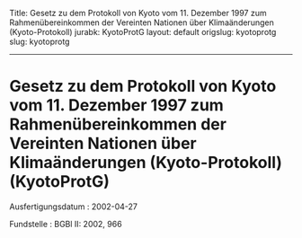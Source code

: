 Title: Gesetz zu dem Protokoll von Kyoto vom 11. Dezember 1997 zum Rahmenübereinkommen
  der Vereinten Nationen über Klimaänderungen (Kyoto-Protokoll)
jurabk: KyotoProtG
layout: default
origslug: kyotoprotg
slug: kyotoprotg

---

# Gesetz zu dem Protokoll von Kyoto vom 11. Dezember 1997 zum Rahmenübereinkommen der Vereinten Nationen über Klimaänderungen (Kyoto-Protokoll) (KyotoProtG)

Ausfertigungsdatum
:   2002-04-27

Fundstelle
:   BGBl II: 2002, 966

